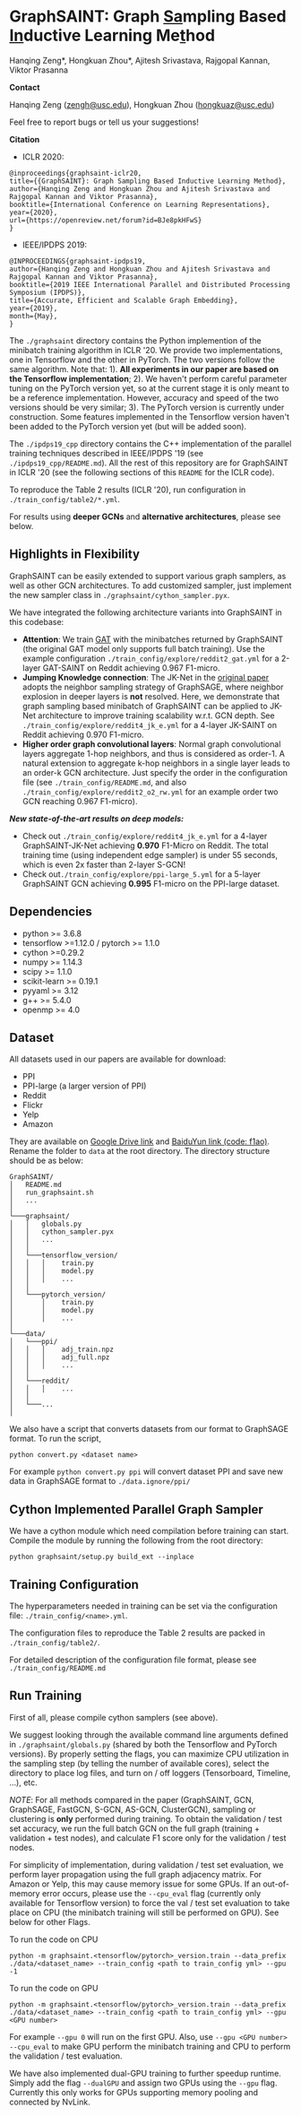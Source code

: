 # GraphSAINT: Graph <u>Sa</u>mpling Based <u>In</u>ductive Learning Me<u>t</u>hod


Hanqing Zeng*, Hongkuan Zhou*, Ajitesh Srivastava, Rajgopal Kannan, Viktor Prasanna

**Contact** 


Hanqing Zeng (zengh@usc.edu), Hongkuan Zhou (hongkuaz@usc.edu)


Feel free to report bugs or tell us your suggestions!


**Citation**


* ICLR 2020:


```
@inproceedings{graphsaint-iclr20,
title={{GraphSAINT}: Graph Sampling Based Inductive Learning Method},
author={Hanqing Zeng and Hongkuan Zhou and Ajitesh Srivastava and Rajgopal Kannan and Viktor Prasanna},
booktitle={International Conference on Learning Representations},
year={2020},
url={https://openreview.net/forum?id=BJe8pkHFwS}
}
```


* IEEE/IPDPS 2019:


```
@INPROCEEDINGS{graphsaint-ipdps19,
author={Hanqing Zeng and Hongkuan Zhou and Ajitesh Srivastava and Rajgopal Kannan and Viktor Prasanna},
booktitle={2019 IEEE International Parallel and Distributed Processing Symposium (IPDPS)},
title={Accurate, Efficient and Scalable Graph Embedding},
year={2019},
month={May},
}
```


The `./graphsaint` directory contains the Python implemention of the minibatch training algorithm in ICLR '20. We provide two implementations, one in Tensorflow and the other in PyTorch. The two versions follow the same algorithm. Note that: 1). **All experiments in our paper are based on the Tensorflow implementation**; 2). We haven't perform careful parameter tuning on the PyTorch version yet, so at the current stage it is only meant to be a reference implementation. However, accuracy and speed of the two versions should be very similar; 3). The PyTorch version is currently under construction. Some features implemented in the Tensorflow version haven't been added to the PyTorch version yet (but will be added soon). 




The `./ipdps19_cpp` directory contains the C++ implementation of the parallel training techniques described in IEEE/IPDPS '19 (see `./ipdps19_cpp/README.md`). All the rest of this repository are for GraphSAINT in ICLR '20 (see the following sections of this `README` for the ICLR code). 


To reproduce the Table 2 results (ICLR '20), run configuration in `./train_config/table2/*.yml`.


For results using **deeper GCNs** and **alternative architectures**, please see below. 


## Highlights in Flexibility


GraphSAINT can be easily extended to support various graph samplers, as well as other GCN architectures. 
To add customized sampler, just implement the new sampler class in `./graphsaint/cython_sampler.pyx`. 


We have integrated the following architecture variants into GraphSAINT in this codebase:


* **Attention**: We train [GAT](https://arxiv.org/abs/1710.10903) with the minibatches returned by GraphSAINT (the original GAT model only supports full batch training). Use the example configuration `./train_config/explore/reddit2_gat.yml` for a 2-layer GAT-SAINT on Reddit achieving 0.967 F1-micro.
* **Jumping Knowledge connection**: The JK-Net in the [original paper](https://arxiv.org/abs/1806.03536) adopts the neighbor sampling strategy of GraphSAGE, where neighbor explosion in deeper layers is **not** resolved. Here, we demonstrate that graph sampling based minibatch of GraphSAINT can be applied to JK-Net architecture to improve training scalability w.r.t. GCN depth. See `./train_config/explore/reddit4_jk_e.yml` for a 4-layer JK-SAINT on Reddit achieving 0.970 F1-micro.
* **Higher order graph convolutional layers**: Normal graph convolutional layers aggregate 1-hop neighbors, and thus is considered as order-1. A natural extension to aggregate k-hop neighbors in a single layer leads to an order-k GCN architecture. Just specify the order in the configuration file (see `./train_config/README.md`, and also `./train_config/explore/reddit2_o2_rw.yml` for an example order two GCN reaching 0.967 F1-micro). 


***New state-of-the-art results on deep models:***
* Check out `./train_config/explore/reddit4_jk_e.yml` for a 4-layer GraphSAINT-JK-Net achieving **0.970** F1-Micro on Reddit. The total training time (using independent edge sampler) is under 55 seconds, which is even 2x faster than 2-layer S-GCN!
* Check out`./train_config/explore/ppi-large_5.yml` for a 5-layer GraphSAINT GCN achieving **0.995** F1-micro on the PPI-large dataset. 


## Dependencies


* python >= 3.6.8
* tensorflow >=1.12.0  / pytorch >= 1.1.0
* cython >=0.29.2
* numpy >= 1.14.3
* scipy >= 1.1.0
* scikit-learn >= 0.19.1
* pyyaml >= 3.12
* g++ >= 5.4.0
* openmp >= 4.0


## Dataset


All datasets used in our papers are available for download:


* PPI
* PPI-large (a larger version of PPI)
* Reddit
* Flickr
* Yelp
* Amazon
  
They are available on [Google Drive link](https://drive.google.com/open?id=1zycmmDES39zVlbVCYs88JTJ1Wm5FbfLz) and [BaiduYun link (code: f1ao)](https://pan.baidu.com/s/1SOb0SiSAXavwAcNqkttwcg). Rename the folder to `data` at the root directory.  The directory structure should be as below:


```
GraphSAINT/
│   README.md
│   run_graphsaint.sh
│   ... 
│
└───graphsaint/
│   │   globals.py
│   │   cython_sampler.pyx
│   │   ...  
│   │ 
│   └───tensorflow_version/
│   │   │    train.py
│   │   │    model.py
│   │   │    ...
│   │  
│   └───pytorch_version/
│       │    train.py
│       │    model.py
│       │    ...
│ 
└───data/
│   └───ppi/
│   │   │    adj_train.npz
│   │   │    adj_full.npz
│   │   │    ...
│   │   
│   └───reddit/
│   │   │    ...
│   │
│   └───...
│
```


We also have a script that converts datasets from our format to GraphSAGE format. To run the script,


`python convert.py <dataset name>`


For example `python convert.py ppi` will convert dataset PPI and save new data in GraphSAGE format to `./data.ignore/ppi/`
  




## Cython Implemented Parallel Graph Sampler


We have a cython module which need compilation before training can start. Compile the module by running the following from the root directory:


`python graphsaint/setup.py build_ext --inplace`


## Training Configuration


The hyperparameters needed in training can be set via the configuration file: `./train_config/<name>.yml`.


The configuration files to reproduce the Table 2 results are packed in `./train_config/table2/`.


For detailed description of the configuration file format, please see `./train_config/README.md`


## Run Training


First of all, please compile cython samplers (see above). 


We suggest looking through the available command line arguments defined in `./graphsaint/globals.py` (shared by both the Tensorflow and PyTorch versions). By properly setting the flags, you can maximize CPU utilization in the sampling step (by telling the number of available cores), select the directory to place log files, and turn on / off loggers (Tensorboard, Timeline, ...), etc. 


*NOTE*: For all methods compared in the paper (GraphSAINT, GCN, GraphSAGE, FastGCN, S-GCN, AS-GCN, ClusterGCN), sampling or clustering is **only** performed during training. 
To obtain the validation / test set accuracy, we run the full batch GCN on the full graph (training + validation + test nodes), and calculate F1 score only for the validation / test nodes.




For simplicity of implementation, during validation / test set evaluation, we perform layer propagation using the full graph adjacency matrix. For Amazon or Yelp, this may cause memory issue for some GPUs. If an out-of-memory error occurs, please use the `--cpu_eval` flag (currently only available for Tensorflow version) to force the val / test set evaluation to take place on CPU (the minibatch training will still be performed on GPU). See below for other Flags. 


To run the code on CPU


`python -m graphsaint.<tensorflow/pytorch>_version.train --data_prefix ./data/<dataset_name> --train_config <path to train_config yml> --gpu -1`


To run the code on GPU


`python -m graphsaint.<tensorflow/pytorch>_version.train --data_prefix ./data/<dataset_name> --train_config <path to train_config yml> --gpu <GPU number>`


For example `--gpu 0` will run on the first GPU. Also, use `--gpu <GPU number> --cpu_eval` to make GPU perform the minibatch training and CPU to perform the validation / test evaluation. 


We have also implemented dual-GPU training to further speedup runtime. Simply add the flag `--dualGPU` and assign two GPUs using the `--gpu` flag. Currently this only works for GPUs supporting memory pooling and connected by NvLink.


<!--stackedit_data:
eyJoaXN0b3J5IjpbLTM4ODI1MTMyMl19
-->